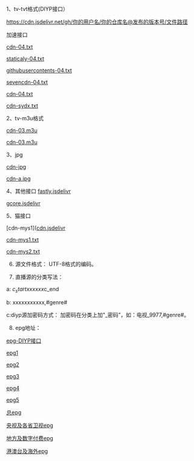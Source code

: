 1、tv-tvt格式(DIYP接口）

https://cdn.jsdelivr.net/gh/你的用户名/你的仓库名@发布的版本号/文件路径

加速接口

[cdn-04.txt](https://cdn.jsdelivr.net/gh/bauw2008/tv/04.txt)

[staticaly-04.txt](https://cdn.staticaly.com/gh/bauw2008/tv/master/04.txt)

[githubusercontents-04.txt](https://raw.githubusercontents.com/bauw2008/tv/master/04.txt)

[sevencdn-04.txt](https://raw.sevencdn.com/bauw2008/tv/master/04.txt)

[cdn-04.txt](https://cdn.jsdelivr.net/gh/bauw2008/tv@master/04.txt)

[cdn-sydx.txt](https://cdn.jsdelivr.net/gh/bauw2008/tv@master/sydx.txt)


2、tv-m3u格式

[cdn-03.m3u](https://cdn.jsdelivr.net/gh/bauw2008/tv/03.m3u)


[cdn-03.m3u](https://cdn.jsdelivr.net/gh/bauw2008/tv@master/03.m3u)

3、jpg

[cdn-jpg](https://cdn.jsdelivr.net/gh/bauw2008/tv/a.jpg)

[cdn-a.jpg](https://cdn.jsdelivr.net/gh/bauw2008/tv@master/a.jpg)

4、其他接口
[fastly.jsdelivr](https://fastly.jsdelivr.net/)

[gcore.jsdelivr](https://gcore.jsdelivr.net/)

5、猫接口

[cdn-mys1]([cdn.jsdelivr](https://cdn.jsdelivr.net/gh/bauw2008/tv/mys1.txt)

[cdn-mys1.txt](https://cdn.jsdelivr.net/gh/bauw2008/tv/mys1.txt)

[cdn-mys2.txt](https://cdn.jsdelivr.net/gh/bauw2008/tv/mys2.txt)


6. 源文件格式： UTF-8格式的编码。

7. 直播源的分类写法：

a: $c_startxxxxxx$c_end

b: xxxxxxxxxxx,#genre#

c:diyp源加密码方式： 加密码在分类上加"_密码”，如：电视_9977,#genre#。

8. epg地址：

[epg-DIYP接口](http://epg.51zmt.top:8000/api/diyp/)

[epg1](https://epg.sec.st/epg.php)

[epg2](https://epg.hicloud.co/epg.php)

[epg3](https://epg.pm)

[epg4](http://n33426t756.wicp.vip/diyp/epg.php)

[epg5](http://www.diyp.top/diyp/epg.php)

[总epg](http://epg.51zmt.top:8000/e.xml)

[央视及各省卫视epg](http://epg.51zmt.top:8000/cc.xml)

[地方及数字付费epg](http://epg.51zmt.top:8000/difang.xml)

[港澳台及海外epg](http://epg.51zmt.top:8000/gat.xml)
